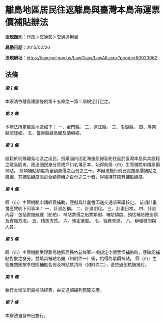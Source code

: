 # 離島地區居民往返離島與臺灣本島海運票價補貼辦法

**法規類別**：行政＞交通部＞交通通用目

**異動日期**：2015/02/26  

**法規網址**：https://law.moj.gov.tw/LawClass/LawAll.aspx?pcode=K0020062





## 法條
##### 第 1 條
本辦法依離島建設條例第十五條之一第二項規定訂定之。

##### 第 2 條
本辦法所定離島地區如下：
一、金門縣。
二、連江縣。
三、澎湖縣。
四、屏東縣琉球鄉。
五、臺東縣綠島鄉及蘭嶼鄉。

##### 第 3 條
設籍於前條離島地區之居民，搭乘國內固定海運航線客船往返於臺灣本島與其設籍之離島間者，應憑國民身分證或戶口名簿正本，始得向縣（市）主管機關申請票價補貼。
前項補貼額度為全額票價之百分之三十。本辦法施行前已實施票價補貼之航線，其補貼額度高於全額票價之百分之三十者，得維持其原有補貼額度。

##### 第 4 條
縣（市）主管機關申請經費補助，應擬具計畫書函送交通部審議核定。
前項計畫書應敘明下列事項：
一、計畫名稱。
二、計畫期程。
三、計畫目標。
四、計畫內容：包括實施航線（船舶）、補貼票價之船票類別、補貼額度、預估補貼總金額及實施方法。
五、稽核方式。
六、預定進度。
七、經費來源。
八、辦理機關與人員。

##### 第 5 條
縣（市）主管機關受理離島地區居民依前條第一項規定申請票價補貼時，應確認補貼對象之身分，並填具補貼名冊（如附件一）後，始得為票價補貼。
縣（市）主管機關應按季檢附補貼名冊及補貼款清冊（如附件二），送交通部核銷撥付。

##### 第 6 條
執行本辦法所需補貼經費，由交通部編列預算支應。

##### 第 7 條
本辦法自發布日施行。


